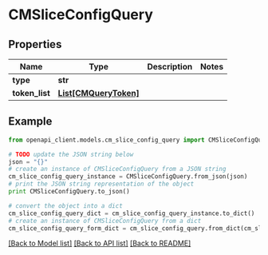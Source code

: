 # CMSliceConfigQuery


## Properties
Name | Type | Description | Notes
------------ | ------------- | ------------- | -------------
**type** | **str** |  | 
**token_list** | [**List[CMQueryToken]**](CMQueryToken.md) |  | 

## Example

```python
from openapi_client.models.cm_slice_config_query import CMSliceConfigQuery

# TODO update the JSON string below
json = "{}"
# create an instance of CMSliceConfigQuery from a JSON string
cm_slice_config_query_instance = CMSliceConfigQuery.from_json(json)
# print the JSON string representation of the object
print CMSliceConfigQuery.to_json()

# convert the object into a dict
cm_slice_config_query_dict = cm_slice_config_query_instance.to_dict()
# create an instance of CMSliceConfigQuery from a dict
cm_slice_config_query_form_dict = cm_slice_config_query.from_dict(cm_slice_config_query_dict)
```
[[Back to Model list]](../README.md#documentation-for-models) [[Back to API list]](../README.md#documentation-for-api-endpoints) [[Back to README]](../README.md)


